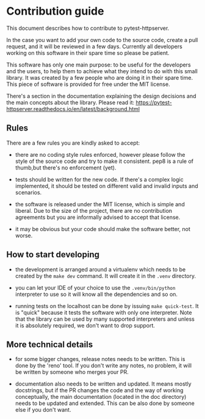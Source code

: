 # Contribution guide

This document describes how to contribute to pytest-httpserver.

In the case you want to add your own code to the source code, create a pull
request, and it will be reviewed in a few days. Currently all developers working
on this software in their spare time so please be patient.

This software has only one main purpose: to be useful for the developers and the
users, to help them to achieve what they intend to do with this small library.
It was created by a few people who are doing it in their spare time. This piece
of software is provided for free under the MIT license.

There's a section in the documentation explaining the design decisions and the main
concepts about the library. Please read it:
https://pytest-httpserver.readthedocs.io/en/latest/background.html


## Rules

There are a few rules you are kindly asked to accept:

* there are no coding style rules enforced, however please follow the style of
  the source code and try to make it consistent. pep8 is a rule of thumb,but
  there's no enforcement (yet).

* tests should be written for the new code. If there's a complex logic
  implemented, it should be tested on different valid and invalid inputs and
  scenarios.

* the software is released under the MIT license, which is simple and liberal.
  Due to the size of the project, there are no contribution agreements but you
  are informally advised to accept that license.

* it may be obvious but your code should make the software better, not worse.

## How to start developing

* the development is arranged around a virtualenv which needs to be created by
  the `make dev` command. It will create it in the `.venv` directory.

* you can let your IDE of your choice to use the `.venv/bin/python` interpreter to
  use so it will know all the dependencies and so on.

* running tests on the localhost can be done by issuing `make quick-test`. It is
  "quick" because it tests the software with only one interpreter. Note that the
  library can be used by many supported interpreters and unless it is absolutely
  required, we don't want to drop support.

## More technical details

* for some bigger changes, release notes needs to be written. This is done by
  the 'reno' tool. If you don't write any notes, no problem, it will be written
  by someone who merges your PR.

* documentation also needs to be written and updated. It means mostly
  docstrings, but if the PR changes the code and the way of working
  conceptually, the main documentation (located in the doc directory) needs to
  be updated and extended. This can be also done by someone else if you don't
  want.
